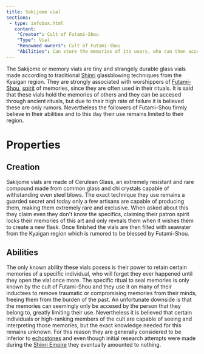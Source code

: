 ```yaml
---
title: Sakijome vial
sections:
 - type: infobox.html
   content:
    "Creator": Cult of Futami-Shou
    "Type": Vial
    "Renowned owners": Cult of Futami-Shou
    "Abilities": Can store the memories of its users, who can then access them in a future 
---
```


The Sakijome or memory vials are tiny and strangely durable glass vials made according to traditional [Shinri](https://raldamain.com/en/locations/natural/shinri%20region.html) glassblowing techniques from the Kyaigan region. They are strongly associated with worshippers of [Futami-Shou](https://raldamain.com/en/creatures/superior%20beings/primal%20spirits/shinri/futamishou.html), [spirit](https://raldamain.com/en/creatures/superior%20beings/primal%20spirits/shinri) of memories, since they are often used in their rituals. It is said that these vials hold the memories of others and they can be accesed through ancient rituals, but due to their high rate of failure it is believed these are only rumors. Nevertheless the followers of Futami-Shou firmly believe in their abilities and to this day their use remains limited to their region.

# Properties

## Creation

Sakijome vials are made of Cerulean Glass, an extremely resistant and rare compound made from common glass and chi crystals capable of withstanding even steel blows. The exact technique they use remains a guarded secret and today only a few artisans are capable of producing them, making them extremely rare and exclusive. When asked about this they claim even they don't know the specifics, claiming their patron spirit locks their memories of this art and only reveals them when it wishes them to create a new flask. Once finished the vials are then filled with seawater from the Kyaigan region which is rumored to be blessed by Futami-Shou. 

## Abilities

The only known ability these vials posess is their power to retain certain memories of a specific individual, who will forget they ever happened until they open the vial once more. The specific ritual to seal memories is only known by the cult of Futami-Shou and they use it on many of their inductees to remove traumatic or compromising memories from their minds, freeing them from the burden of the past. An unfortunate downside is that the memories can seemingly only be accesed by the person that they belong to, greatly limiting their use. Nevertheless it is believed that certain individuals or high-ranking members of the cult are capable of seeing and interpreting those memories, but the exact knowledge needed for this remains unknown. For this reason they are generally considered to be inferior to [echostones](https://raldamain.com/en/objects/items/magical/echostone.html) and even though initial research attempts were made during the [Shinri Empire](https://raldamain.com/en/ideas/nations/shinri_em.html) they eventually amounted to nothing.